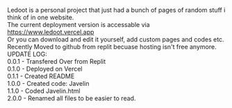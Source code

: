 Ledoot is a personal project that just had a bunch of pages of random stuff i think of in one website.
<br>
The current deployment version is accessable via https://www.ledoot.vercel.app
<br>
Or you can download and edit it yourself, add custom pages and codes etc.
<br>
Recently Moved to github from replit becuase hosting isn't free anymore.
<br>
UPDATE LOG:
<br>
0.0.1 - Transfered Over from Replit
<br>
0.1.0 - Deployed on Vercel
<br>
0.1.1 - Created README 
<br>
1.0.0 - Created code: Javelin
<br>
1.1.0 - Coded Javelin.html
<br>
2.0.0 - Renamed all files to be easier to read.
